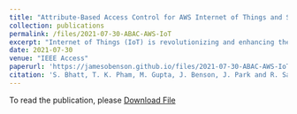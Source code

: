 ```yaml
---
title: "Attribute-Based Access Control for AWS Internet of Things and Secure Industries of the Future"
collection: publications
permalink: /files/2021-07-30-ABAC-AWS-IoT
excerpt: "Internet of Things (IoT) is revolutionizing and enhancing the quality of human lives in every aspect. With a disruption of IoT devices and applications, attackers are leveraging weak authentication and access control mechanisms on these IoT devices and applications to gain unauthorized access on user devices and data and cause them harm. Access control is a critical security mechanism to secure the IoT ecosystem which comprises cloud computing and edge computing services along with smart devices. Today major cloud and IoT service providers including Amazon Web Services (AWS), Google Cloud Platform (GCP), and Azure utilize some customized forms of Role-Based Access Control (RBAC) model along with specific authorization policies enabled by policy-based access control models. To enable fine-grained access control and overcome limitations of existing access control models, there is an imminent need to develop a flexible and dynamic access control model for securing smart devices, data and resources in the cloud-enabled IoT architecture. In this paper, we develop a formal attribute-based access control (ABAC) model for AWS IoT by building upon and extending previously developed access control model for AWS IoT, known as AWS-IoTAC model. We demonstrate the applicability of our proposed model through an industrial IoT use case and its implementation in the AWS IoT platform. Our proposed fine grained model for AWS IoT incorporates its existing capabilities and introduces new attributes for IoT entities and attribute-based policies for enabling expressive access control in AWS IoT. We also evaluate the performance of our model on the AWS cloud and IoT platform with the future smart industries use-case to depict the feasibility of our model in a real-world platform."
date: 2021-07-30
venue: "IEEE Access"
paperurl: 'https://jamesobenson.github.io/files/2021-07-30-ABAC-AWS-IoT.pdf'
citation: 'S. Bhatt, T. K. Pham, M. Gupta, J. Benson, J. Park and R. Sandhu, "Attribute-Based Access Control for AWS Internet of Things and Secure Industries of the Future," in IEEE Access, vol. 9, pp. 107200-107223, 2021, doi: 10.1109/ACCESS.2021.3101218'
---
```


To read the publication, please <a href="files/2021-07-30-ABAC-AWS-IoT.pdf">Download File</a>
